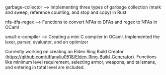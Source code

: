 garbage-collector --> Implementing three types of garbage collection (mark and sweep, reference counting, and stop and copy) in Rust

nfa-dfa-regex --> Functions to convert NFAs to DFAs and regex to NFAs in OCaml

small-c-compiler --> Creating a mini C compiler in OCaml. Implemented the lexer, parser, evaluator, and an optimizer 

Currently working on creating an Elden Ring Build Creator (https://github.com/tiffanyliu0518/Elden-Ring-Build-Generator). Functions like minimum level requirement, selecting armor, weapons, and talismans, and entering in total level are included.
